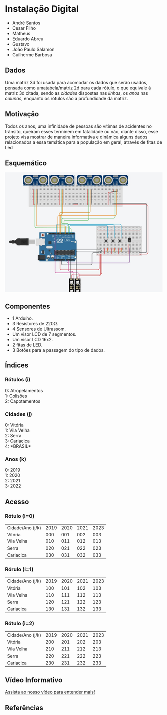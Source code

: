 # Instalação Digital

- André Santos
- Cesar Filho
- Matheus
- Eduardo Abreu
- Gustavo
- João Paulo Salamon
- Guilherme Barbosa

## Dados

<p>
Uma matriz 3d foi usada para acomodar os dados que serão usados, pensada como umatabela/matriz 2d para cada rótulo, o que equivale à matriz 3d citada,
sendo as <em>cidades</em> dispostas nas <em>linhas</em>, os <em>anos</em> nas <em>colunas</em>, enquanto os rótulos são a profundidade da matriz.
</p>

## Motivação

<p>
Todos os anos, uma infinidade de pessoas são vítimas de acidentes no trânsito, queiram esses terminem em fatalidade ou não, diante disso, esse projeto visa mostrar de maneira informativa e dinâmica alguns dados relacionados a essa temática para a população em geral, através de fitas de Led
</p>

## Esquemático
![esquematico](Imagens/0e7befee-a6f6-4e4a-9583-af783733950f.jfif)

## Componentes

- 1 Arduíno.
- 3 Resistores de 220Ω.
- 4 Sensores de Ultrassom.
- Um visor LCD de 7 segmentos.
- Um visor LCD 16x2.
- 2 fitas de LED.
- 3 Botões para a passagem do tipo de dados.

<h2>Índices</h2>

<div>
  <div>
    <h3>Rótulos (i)</h3>
    0: Atropelamentos <br>
    1: Colisões<br>
    2: Capotamentos<br>
  </div>
  <div>
    <h3>Cidades (j)</h3>
    0: Vitória<br>
    1: Vila Velha<br>
    2: Serra<br>
    3: Cariacica<br>
    4: *BRASIL*<br>
  </div>
  <div>
    <h3>Anos (k)</h3>
    0: 2019<br>
    1: 2020<br>
    2: 2021<br>
    3: 2022<br>
  </div>
</div>

<h2>Acesso</h2>

<table>
<h3>Rótulo (i=0)</h3>
<tbody>
  <tr>
    <td>Cidade/Ano (j/k)</td>
    <td>2019</td>
    <td>2020</td>
    <td>2021</td>
    <td>2023</td>
  </tr>
  <tr>
    <td>Vitória</td>
    <td>000</td>
    <td>001</td>
    <td>002</td>
    <td>003</td>
  </tr>
  <tr>
    <td>Vila Velha</td>
    <td>010</td>
    <td>011</td>
    <td>012</td>
    <td>013</td>
  </tr>
  <tr>
    <td>Serra</td>
    <td>020</td>
    <td>021</td>
    <td>022</td>
    <td>023</td>
  </tr>
  <tr>
    <td>Cariacica</td>
    <td>030</td>
    <td>031</td>
    <td>032</td>
    <td>033</td>
  </tr>
</tbody>
</table>

<table>
<h3>Rórulo (i=1)</h3>
<tbody>
  <tr>
    <td>Cidade/Ano (j/k)</td>
    <td>2019</td>
    <td>2020</td>
    <td>2021</td>
    <td>2023</td>
  </tr>
  <tr>
    <td>Vitória</td>
    <td>100</td>
    <td>101</td>
    <td>102</td>
    <td>103</td>
  </tr>
  <tr>
    <td>Vila Velha</td>
    <td>110</td>
    <td>111</td>
    <td>112</td>
    <td>113</td>
  </tr>
  <tr>
    <td>Serra</td>
    <td>120</td>
    <td>121</td>
    <td>122</td>
    <td>123</td>
  </tr>
  <tr>
    <td>Cariacica</td>
    <td>130</td>
    <td>131</td>
    <td>132</td>
    <td>133</td>
  </tr>
</tbody>
</table>

<table>
<h3>Rótulo (i=2)</h3>
<tbody>
  <tr>
    <td>Cidade/Ano (j/k)</td>
    <td>2019</td>
    <td>2020</td>
    <td>2021</td>
    <td>2023</td>
  </tr>
  <tr>
    <td>Vitória</td>
    <td>200</td>
    <td>201</td>
    <td>202</td>
    <td>203</td>
  </tr>
  <tr>
    <td>Vila Velha</td>
    <td>210</td>
    <td>211</td>
    <td>212</td>
    <td>213</td>
  </tr>
  <tr>
    <td>Serra</td>
    <td>220</td>
    <td>221</td>
    <td>222</td>
    <td>223</td>
  </tr>
  <tr>
    <td>Cariacica</td>
    <td>230</td>
    <td>231</td>
    <td>232</td>
    <td>233</td>
  </tr>
</tbody>
</table>

## Vídeo Informativo
<a href="https://www.youtube.com/watch?v=-6mdEl3Wj2E&ab_channel=CesarB.Arts">Assista ao nosso vídeo para entender mais!</a>


<h2>Referências</h2>
